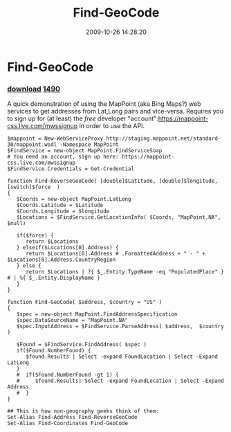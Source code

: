 ﻿---
pid:            1422
parent:         0
children:       1490
poster:         Joel Bennett
title:          Find-GeoCode
date:           2009-10-26 14:28:20
description:    A quick demonstration of using the MapPoint (aka Bing Maps?) web services to get addresses from Lat,Long pairs and vice-versa. Requires you to sign up for (at least) the _free_ developer "account":https://mappoint-css.live.com/mwssignup in order to use the API.
format:         posh
---

# Find-GeoCode

### [download](1422.ps1)  [1490](1490.md)

A quick demonstration of using the MapPoint (aka Bing Maps?) web services to get addresses from Lat,Long pairs and vice-versa. Requires you to sign up for (at least) the _free_ developer "account":https://mappoint-css.live.com/mwssignup in order to use the API.

```posh
$mappoint = New-WebServiceProxy http://staging.mappoint.net/standard-30/mappoint.wsdl -Namespace MapPoint
$FindService = new-object MapPoint.FindServiceSoap
# You need an account, sign up here: https://mappoint-css.live.com/mwssignup
$FindService.Credentials = Get-Credential 

function Find-ReverseGeoCode( [double]$Latitude, [double]$longitude, [switch]$force  ) 
{
   $Coords = new-object MapPoint.LatLong
   $Coords.Latitude = $Latitude
   $Coords.Longitude = $longitude
   $Locations = $FindService.GetLocationInfo( $Coords, "MapPoint.NA", $null)

   if($force) {
      return $Locations
   } elseif($Locations[0].Address) {
      return $Locations[0].Address # .FormattedAddress + " - " + $Locations[0].Address.CountryRegion
   } else {
      return $Locations | ?{ $_.Entity.TypeName -eq "PopulatedPlace" } # | %{ $_.Entity.DisplayName }
   }
}

function Find-GeoCode( $address, $country = "US" ) 
{
   $spec = new-object MapPoint.FindAddressSpecification
   $spec.DataSourceName = "MapPoint.NA"
   $spec.InputAddress = $FindService.ParseAddress( $address,  $country )
   
   $Found = $FindService.FindAddress( $spec )
   if($Found.NumberFound) {
      $found.Results | Select -expand FoundLocation | Select -Expand LatLong
   }
   #  if($Found.NumberFound -gt 1) {
   #     $found.Results| Select -expand FoundLocation | Select -Expand Address
   #  }
}

## This is how non-geography geeks think of them:
Set-Alias Find-Address Find-ReverseGeoCode
Set-Alias Find-Coordinates Find-GeoCode

```
